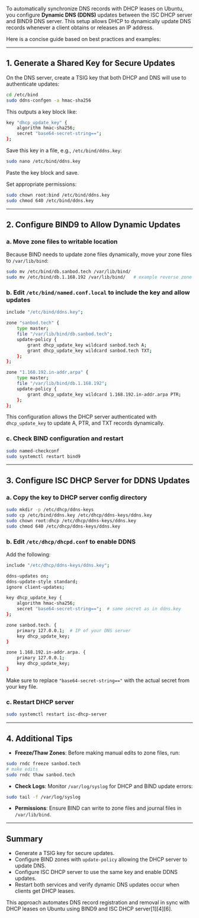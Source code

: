 To automatically synchronize DNS records with DHCP leases on Ubuntu, you configure **Dynamic DNS (DDNS)** updates between the ISC DHCP server and BIND9 DNS server. This setup allows DHCP to dynamically update DNS records whenever a client obtains or releases an IP address.

Here is a concise guide based on best practices and examples:

---

## 1. Generate a Shared Key for Secure Updates

On the DNS server, create a TSIG key that both DHCP and DNS will use to authenticate updates:

```bash
cd /etc/bind
sudo ddns-confgen -a hmac-sha256
```

This outputs a key block like:

```bash
key "dhcp_update_key" {
    algorithm hmac-sha256;
    secret "base64-secret-string==";
};
```

Save this key in a file, e.g., `/etc/bind/ddns.key`:

```bash
sudo nano /etc/bind/ddns.key
```

Paste the key block and save.

Set appropriate permissions:

```bash
sudo chown root:bind /etc/bind/ddns.key
sudo chmod 640 /etc/bind/ddns.key
```

---

## 2. Configure BIND9 to Allow Dynamic Updates

### a. Move zone files to writable location

Because BIND needs to update zone files dynamically, move your zone files to `/var/lib/bind`:

```bash
sudo mv /etc/bind/db.sanbod.tech /var/lib/bind/
sudo mv /etc/bind/db.1.168.192 /var/lib/bind/   # example reverse zone
```

### b. Edit `/etc/bind/named.conf.local` to include the key and allow updates

```bash
include "/etc/bind/ddns.key";

zone "sanbod.tech" {
    type master;
    file "/var/lib/bind/db.sanbod.tech";
    update-policy {
        grant dhcp_update_key wildcard sanbod.tech A;
        grant dhcp_update_key wildcard sanbod.tech TXT;
    };
};

zone "1.168.192.in-addr.arpa" {
    type master;
    file "/var/lib/bind/db.1.168.192";
    update-policy {
        grant dhcp_update_key wildcard 1.168.192.in-addr.arpa PTR;
    };
};
```

This configuration allows the DHCP server authenticated with `dhcp_update_key` to update A, PTR, and TXT records dynamically.

### c. Check BIND configuration and restart

```bash
sudo named-checkconf
sudo systemctl restart bind9
```

---

## 3. Configure ISC DHCP Server for DDNS Updates

### a. Copy the key to DHCP server config directory

```bash
sudo mkdir -p /etc/dhcp/ddns-keys
sudo cp /etc/bind/ddns.key /etc/dhcp/ddns-keys/ddns.key
sudo chown root:dhcp /etc/dhcp/ddns-keys/ddns.key
sudo chmod 640 /etc/dhcp/ddns-keys/ddns.key
```

### b. Edit `/etc/dhcp/dhcpd.conf` to enable DDNS

Add the following:

```bash
include "/etc/dhcp/ddns-keys/ddns.key";

ddns-updates on;
ddns-update-style standard;
ignore client-updates;

key dhcp_update_key {
    algorithm hmac-sha256;
    secret "base64-secret-string==";  # same secret as in ddns.key
};

zone sanbod.tech. {
    primary 127.0.0.1;  # IP of your DNS server
    key dhcp_update_key;
}

zone 1.168.192.in-addr.arpa. {
    primary 127.0.0.1;
    key dhcp_update_key;
}
```

Make sure to replace `"base64-secret-string=="` with the actual secret from your key file.

### c. Restart DHCP server

```bash
sudo systemctl restart isc-dhcp-server
```

---

## 4. Additional Tips

- **Freeze/Thaw Zones**: Before making manual edits to zone files, run:

```bash
sudo rndc freeze sanbod.tech
# make edits
sudo rndc thaw sanbod.tech
```

- **Check Logs**: Monitor `/var/log/syslog` for DHCP and BIND update errors:

```bash
sudo tail -f /var/log/syslog
```

- **Permissions**: Ensure BIND can write to zone files and journal files in `/var/lib/bind`.

---

## Summary

- Generate a TSIG key for secure updates.
- Configure BIND zones with `update-policy` allowing the DHCP server to update DNS.
- Configure ISC DHCP server to use the same key and enable DDNS updates.
- Restart both services and verify dynamic DNS updates occur when clients get DHCP leases.

This approach automates DNS record registration and removal in sync with DHCP leases on Ubuntu using BIND9 and ISC DHCP server[1][4][6].

